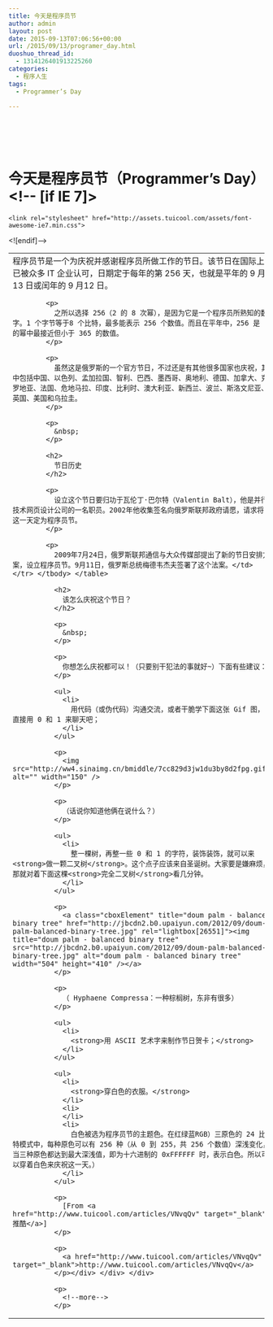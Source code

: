 ```yaml
---
title: 今天是程序员节
author: admin
layout: post
date: 2015-09-13T07:06:56+00:00
url: /2015/09/13/programer_day.html
duoshuo_thread_id:
  - 1314126401913225260
categories:
  - 程序人生
tags:
  - Programmer’s Day

---
```

#  [<img class="alignnone size-medium wp-image-306" src="http://www.gsymy.com/wp-content/uploads/2015/09/logo512.jpg" alt="logo512" width="0" height="0" />][1]

# 今天是程序员节（Programmer’s Day）<!-- [if IE 7]>
	<link rel="stylesheet" href="http://assets.tuicool.com/assets/font-awesome-ie7.min.css">
  <![endif]-->

<div class="container-fluid">
  <div class="row-fluid article_row_fluid">
    <div class="span8 contant article_detail_bg">
      <table cellspacing="0" cellpadding="0">
        <tr>
          <td>
            程序员节是一个为庆祝并感谢程序员所做工作的节日。该节日在国际上已被众多 IT 企业认可，日期定于每年的第 256 天，也就是平年的 9 月 13 日或闰年的 9 月12 日。</p> 
            
            <p>
              之所以选择 256（2 的 8 次幂），是因为它是一个程序员所熟知的数字。1 个字节等于8 个比特，最多能表示 256 个数值。而且在平年中，256 是 2 的幂中最接近但小于 365 的数值。
            </p>
            
            <p>
              虽然这是俄罗斯的一个官方节日，不过还是有其他很多国家也庆祝，其中包括中国、以色列、孟加拉国、智利、巴西、墨西哥、奥地利、德国、加拿大、克罗地亚、法国、危地马拉、印度、比利时、澳大利亚、新西兰、波兰、斯洛文尼亚、英国、美国和乌拉圭。
            </p>
            
            <p>
              &nbsp;
            </p>
            
            <h2>
              节日历史
            </h2>
            
            <p>
              设立这个节日要归功于瓦伦丁·巴尔特（Valentin Balt），他是并行技术网页设计公司的一名职员。2002年他收集签名向俄罗斯联邦政府请愿，请求将这一天定为程序员节。
            </p>
            
            <p>
              2009年7月24日，俄罗斯联邦通信与大众传媒部提出了新的节日安排方案，设立程序员节。9月11日，俄罗斯总统梅德韦杰夫签署了这个法案。</td> </tr> </tbody> </table> 
              
              <h2>
                该怎么庆祝这个节日？
              </h2>
              
              <p>
                &nbsp;
              </p>
              
              <p>
                你想怎么庆祝都可以！（只要别干犯法的事就好~）下面有些建议：
              </p>
              
              <ul>
                <li>
                  用代码（或伪代码）沟通交流，或者干脆学下面这张 Gif 图，直接用 0 和 1 来聊天吧；
                </li>
              </ul>
              
              <p>
                <img src="http://ww4.sinaimg.cn/bmiddle/7cc829d3jw1du3by8d2fpg.gif" alt="" width="150" />
              </p>
              
              <p>
                （话说你知道他俩在说什么？）
              </p>
              
              <ul>
                <li>
                  整一棵树，再整一些 0 和 1 的字符，装饰装饰，就可以来<strong>做一颗二叉树</strong>。这个点子应该来自圣诞树。大家要是嫌麻烦，那就对着下面这棵<strong>完全二叉树</strong>看几分钟。
                </li>
              </ul>
              
              <p>
                <a class="cboxElement" title="doum palm - balanced binary tree" href="http://jbcdn2.b0.upaiyun.com/2012/09/doum-palm-balanced-binary-tree.jpg" rel="lightbox[26551]"><img title="doum palm - balanced binary tree" src="http://jbcdn2.b0.upaiyun.com/2012/09/doum-palm-balanced-binary-tree.jpg" alt="doum palm - balanced binary tree" width="504" height="410" /></a>
              </p>
              
              <p>
                （ Hyphaene Compressa：一种棕榈树，东非有很多）
              </p>
              
              <ul>
                <li>
                  <strong>用 ASCII 艺术字来制作节日贺卡；</strong>
                </li>
              </ul>
              
              <ul>
                <li>
                  <strong>穿白色的衣服。</strong>
                </li>
                <li>
                </li>
                <li>
                  白色被选为程序员节的主题色。在红绿蓝RGB）三原色的 24 比特模式中，每种原色可以有 256 种（从 0 到 255，共 256 个数值）深浅变化，当三种原色都达到最大深浅值，即为十六进制的 0xFFFFFF 时，表示白色。所以可以穿着白色来庆祝这一天。）
                </li>
              </ul>
              
              <p>
                [From <a href="http://www.tuicool.com/articles/VNvqQv" target="_blank">推酷</a>]
              </p>
              
              <p>
                <a href="http://www.tuicool.com/articles/VNvqQv" target="_blank">http://www.tuicool.com/articles/VNvqQv</a>
              </p></div> </div> </div> 
              
              <p>
                <!--more-->
              </p>

 [1]: http://www.gsymy.com/wp-content/uploads/2015/09/logo512.jpg